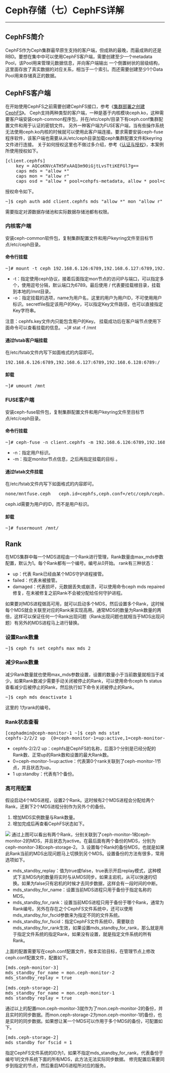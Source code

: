 # Ceph存储（七）CephFS详解
---
## CephFS简介
CephFS作为Ceph集群最早原生支持的客户端，但成熟的最晚，而最成熟的还是RBD。要想在集中中可以使用CephFS客户端，需要创建至少一个metadata Pool，该Pool用来管理元数据信息，并向客户端输出 一个倒置树状的层级结构，这里面存放了真实数据的对应关系，相当于一个索引。而还需要创建至少1个Data Pool用来存储真正的数据。
## CephFS客户端
在开始使用CephFS之前需要创建CephFS接口，参考《[集群部署之创建CephFS](https://www.linux-note.cn/?p=85#cephfs)》。 
Ceph支持两种类型的客户端，一种是基于内核模块ceph.ko，这种需要客户端安装ceph-common程序包，并在/etc/ceph/目录下有ceph.conf集群配置文件和用于认证的密钥文件。
另外一种客户端为FUSE客户端，当有些操作系统无法使用ceph.ko内核的时候就可以使用此客户端连接。要求需要安装ceph-fuse程序软件，该客户端也需要从从/etc/ceph目录加载ceph集群配置文件和keyring文件进行连接。 
关于如何授权这里也不做过多介绍，参考《[认证与授权](https://www.linux-note.cn/?p=179)》，本案例所使用授权如下。

<pre>
[client.cephfs]
	key = AQCoKNVcATH5FxAAQ3m90iGjtLvsTtiKEFGl7g==
	caps mds = "allow *"
	caps mon = "allow r"
	caps osd = "allow * pool=cehpfs-metadata, allow * pool=cehpfs-data"
</pre>
授权命令如下。

<pre>
~]$ ceph auth add client.cephfs mds "allow *" mon "allow r" osd "allow * pool=cehpfs-metadata, allow * pool=cehpfs-data"
</pre>
需要指定对源数据存储池和实际数据存储池都有权限。
### 内核客户端
安装ceph-common软件包，复制集群配置文件和用户keyring文件至目标节点/etc/ceph目录。
#### 命令行挂载

<pre>
~]# mount -t ceph 192.168.6.126:6789,192.168.6.127:6789,192.168.6.128:6789:/ /mnt -o name=cephfs,secretfile=/etc/ceph/cephfs.key
</pre>
  * -t：指定使用ceph协议，接着后面指定mon节点的访问IP与端口，可以指定多个，使用逗号分隔，默认端口为6789。最后使用  / 代表要挂载根目录，挂载到本地的/mnt目录。
  * -o：指定挂载的选项，name为用户名，这里的用户为用户ID，不可使用用户标识。secretfile指定该用户的Key，可以指定Key文件路径，也可以直接指定Key字符串。

注意：cephfs.key文件内只能包含用户的Key。
挂载成功后在客户端节点使用下面命令可以查看挂载的信息。
~]# stat -f /mnt
#### 通过fstab客户端挂载
在/etc/fstab文件内写下如面格式的内容即可。

<pre>
192.168.6.126:6789,192.168.6.127:6789,192.168.6.128:6789:/	/mnt	ceph	name=cephfs,secretfile=/etc/ceph/cephfs.key,_netdev,noatime 0 0
</pre>
#### 卸载

<pre>
~]# umount /mnt
</pre>
### FUSE客户端
安装ceph-fuse软件包，复制集群配置文件和用户keyring文件至目标节点/etc/ceph目录。 
#### 命令行挂载

<pre>
~]# ceph-fuse -n client.cephfs -m 192.168.6.126:6789,192.168.6.127:6789,192.168.6.128:6789 /mnt/
</pre>
  * -n：指定用户标识。
  * -m：指定monitor节点信息，之后再指定挂载的目标 。
#### 通过fatab文件挂载
在/etc/fstab文件内写下如面格式的内容即可。 

<pre>
none/mntfuse.ceph   ceph.id=cephfs,ceph.conf=/etc/ceph/ceph.conf,_netdev,noatime 0 0
</pre>
ceph.id需要为用户的ID，而不是用户标识。
#### 卸载

<pre>
~]# fusermount /mnt/
</pre>
## Rank
在MDS集群中每一个MDS进程由一个Rank进行管理，Rank数量由max_mds参数配置，默认为1。每个Rank都有一个编号。编号从0开始。
rank有三种状态：
  * up：代表 Rank已经由某个MDS守护进程接管。
  * failed：代表未被接管。
  * damaged：代表损坏，元数据丢失或崩溃，可以使用命令ceph mds repaired修复，在未被修复之前Rank不会被分配给任何守护进程。

如果要对MDS进程做高可用，就可以启动多个MDS，然后设置多个Rank，这时候每个MDS就会关联至对应的Rank来实现高用。通常MDS的数量为Rank数量的两倍，这样可以保证任何一个Rank出现问题（Rank出现问题也就相当于MDS出现问题）有另外的MDS进程马上进行替换。
### 设置Rank数量

<pre>
~]$ ceph fs set cephfs max_mds 2
</pre>
### 减少Rank数量
减少Rank数量就也使用max_mds参数设置，设置的数量小于当前数量就相当于减少。如果Rank数减少需要手动关闭被停止的Rank，可以使用命令ceph fs status查看减少后被停止的Rank，然后执行如下命令关闭被停止的Rank。

<pre>
~]$ ceph mds deactivate 1
</pre>
这里的 1为rank的编号。
### Rank状态查看

<pre>
[cephadmin@ceph-monitor-1 ~]$ ceph mds stat
cephfs-2/2/2 up  {0=ceph-monitor-1=up:active,1=ceph-monitor-2=up:active}, 1 up:standby
</pre>
  * cephfs-2/2/2 up：cephfs是CephFS的名称，后面3个分别是已经分配的 Rank数、正常up的Rank数和设置的最大Rank数。
  * 0=ceph-monitor-1=up:active：代表第0个rank关联到了ceph-monitor-1节点，并且状态为up。
  * 1 up:standby：代表有1个备份。 
### 高可用配置
假设启动4个MDS进程，设置2个Rank。这时候有2个MDS进程会分配给两个Rank，还剩下2个MDS进程分别作为另外个的备份。
1.  增加MDS实例数量与Rank数量。
2.  增加完成后再查看CephFS状态如下。

[![](http://121.43.168.35/wp-content/uploads/2019/05/1-4-1024x479.png)](https://www.linux-note.cn/wp-content/uploads/2019/05/1-4.png)
通过上图可以看出有两个Rank，分别关联到了ceph-monitor-1和ceph-monitor-2的MDS，并且状态为active。在最后面有两个备份的MDS，分别为ceph-monitor-3和ceph-storage-2。 
3.  设置每个Rank的备份MDS，也就是如果此Rank当前的MDS出现问题马上切换到另个MDS。设置备份的方法有很多，常用选项如下。
  * mds_standby_replay：值为true或false，true表示开启replay模式，这种模式下主MDS内的数量将实时与从MDS同步。如果主宕机，从可以快速的切换。如果为false只有宕机的时候才去同步数据，这样会有一段时间的中断。
  * mds_standby_for_name：设置当前MDS进程只用于备份于指定名称的MDS。
  * mds_standby_for_rank：设置当前MDS进程只用于备份于哪个Rank，通常为Rank编号。另外在存在之个CephFS文件系统中，还可以使用mds_standby_for_fscid参数来为指定不同的文件系统。
  * mds_standby_for_fscid：指定CephFS文件系统ID，需要联合mds_standby_for_rank生效，如果设置mds_standby_for_rank，那么就是用于指定文件系统的指定Rank，如果没有设置，就是指定文件系统的所有Rank。

上面的配置需要写在ceph.conf配置文件，按本实验目标，在管理节点上修改ceph.conf配置文件，配置如下。

<pre>
[mds.ceph-monitor-3]
mds_standby_for_name = mon.ceph-monitor-2
mds_standby_replay = true

[mds.ceph-storage-2]
mds_standby_for_name = mon.ceph-monitor-1
mds_standby_replay = true
</pre>
通过以上的配置mon.ceph-monitor-3就作为了mon.ceph-monitor-2的备份，并且实时的同步数据。而mon.ceph-storage-2为mon.ceph-monitor-1的备份，也是实时的同步数据。如果想让某一个MDS可以作用于多个MDS的备份，可配置如下。

<pre>
[mds.ceph-storage-2]
mds_standby_for_fscid = 1
</pre>
指定CephFS文件系统的ID为1，如果不指定mds_standby_for_rank，代表备份于编号1的文件系统下面的所有MDS，此方法无法实际同步数据。
修完配置后需要同步到指定的节点，然后重启MDS进程所对应的服务。
